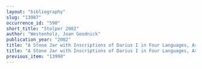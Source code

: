 ```yaml
---
layout: "bibliography"
slug: "13987"
occurrence_id: "590"
short_title: "Stolper 2002"
author: "Westenholz, Joan Goodnick"
publication_year: "2002"
title: "A Stone Jar with Inscriptions of Darius I in Four Languages, Arta 2002.005"
title: "A Stone Jar with Inscriptions of Darius I in Four Languages, Arta 2002.005"
previous_item: "13990"
---
```


